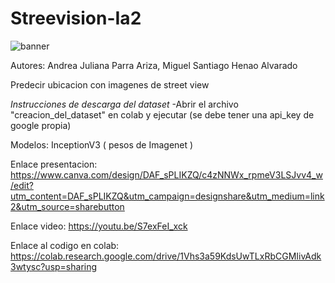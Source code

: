 # Streevision-Ia2
![banner](https://github.com/Lurk18/Streevision-Ia2/assets/109926913/cda5bd4f-6280-4aa5-9525-d4362d6f3023)

Autores: Andrea Juliana Parra Ariza, Miguel Santiago Henao Alvarado

Predecir ubicacion con imagenes de street view

*Instrucciones de descarga del dataset*
   -Abrir el archivo "creacion_del_dataset" en colab y ejecutar (se debe tener una api_key de google propia)

Modelos: InceptionV3 ( pesos de Imagenet )


Enlace presentacion: https://www.canva.com/design/DAF_sPLIKZQ/c4zNNWx_rpmeV3LSJvv4_w/edit?utm_content=DAF_sPLIKZQ&utm_campaign=designshare&utm_medium=link2&utm_source=sharebutton

Enlace video: [https://youtu.be/S7exFeI_xck ](https://youtu.be/S7exFeI_xck)

Enlace al codigo en colab: https://colab.research.google.com/drive/1Vhs3a59KdsUwTLxRbCGMIivAdk3wtysc?usp=sharing

